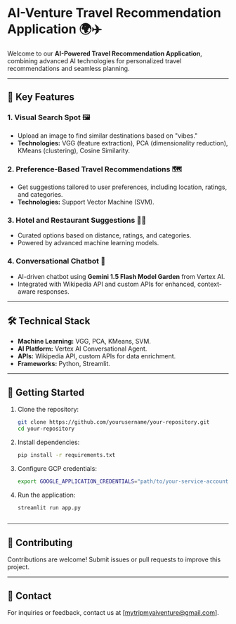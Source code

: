 # **AI-Venture Travel Recommendation Application** 🌍✈️  

Welcome to our **AI-Powered Travel Recommendation Application**, combining advanced AI technologies for personalized travel recommendations and seamless planning.

---

## 🌟 **Key Features**

### 1. **Visual Search Spot** 🖼️  
- Upload an image to find similar destinations based on "vibes."  
- **Technologies:** VGG (feature extraction), PCA (dimensionality reduction), KMeans (clustering), Cosine Similarity.  

### 2. **Preference-Based Travel Recommendations** 🗺️  
- Get suggestions tailored to user preferences, including location, ratings, and categories.  
- **Technologies:** Support Vector Machine (SVM).  

### 3. **Hotel and Restaurant Suggestions** 🏨🍴  
- Curated options based on distance, ratings, and categories.  
- Powered by advanced machine learning models.  

### 4. **Conversational Chatbot** 💬  
- AI-driven chatbot using **Gemini 1.5 Flash Model Garden** from Vertex AI.  
- Integrated with Wikipedia API and custom APIs for enhanced, context-aware responses.  

---

## 🛠️ **Technical Stack**

- **Machine Learning:** VGG, PCA, KMeans, SVM.  
- **AI Platform:** Vertex AI Conversational Agent.  
- **APIs:** Wikipedia API, custom APIs for data enrichment.  
- **Frameworks:** Python, Streamlit.  

---

## 🚀 **Getting Started**

1. Clone the repository:
   ```bash
   git clone https://github.com/yourusername/your-repository.git
   cd your-repository
   ```

2. Install dependencies:
   ```bash
   pip install -r requirements.txt
   ```

3. Configure GCP credentials:
   ```bash
   export GOOGLE_APPLICATION_CREDENTIALS="path/to/your-service-account.json"
   ```

4. Run the application:
   ```bash
   streamlit run app.py
  

---

## 🤝 **Contributing**

Contributions are welcome! Submit issues or pull requests to improve this project.

---

## 📧 **Contact**

For inquiries or feedback, contact us at [mytripmyaiventure@gmail.com].
